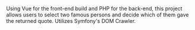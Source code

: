 Using Vue for the front-end build and PHP for the back-end, this project allows users to select two famous persons and decide which of them gave the returned quote. 
Utilizes Symfony's DOM Crawler.
